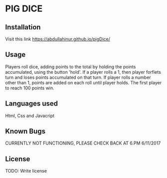 # PIG DICE
## Installation
Visit this link https://abdullahinur.github.io/pigDice/
## Usage
Players roll dice, adding points to the total by holding the points accumulated, using the button 'hold'. If a player rolls a 1, then player forfiets turn and loses points accumulated on that turn. If player rolls a number other than 1, points are added on each roll until player holds. The first player to reach 100 points win.
## Languages used
Html, Css and Javacript
## Known Bugs
CURRENTLY NOT FUNCTIONING, PLEASE CHECK BACK AT 6.PM 6/11/2017
## License
TODO: Write license
